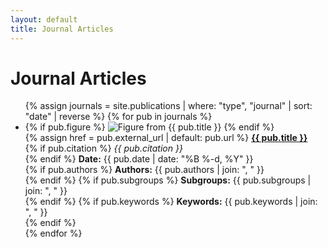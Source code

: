```yaml
---
layout: default
title: Journal Articles
---
```


# Journal Articles

<ul class="journal-list">
  {% assign journals = site.publications
     | where: "type", "journal"
     | sort: "date" | reverse %}
  {% for pub in journals %}
    <li>
      {% if pub.figure %}
        <img src="{{ pub.figure | relative_url }}"
             alt="Figure from {{ pub.title }}">
      {% endif %}
      <div>
        {% assign href = pub.external_url | default: pub.url %}
        <strong>
          <a href="{{ href }}" target="_blank" rel="noopener">
            {{ pub.title }}
          </a>
        </strong><br/>
        {% if pub.citation %}
          <em>{{ pub.citation }}</em><br/>
        {% endif %}
        <strong>Date:</strong> {{ pub.date | date: "%B %-d, %Y" }}<br/>
        {% if pub.authors %}
          <strong>Authors:</strong> {{ pub.authors | join: ", " }}<br/>
        {% endif %}
        {% if pub.subgroups %}
          <strong>Subgroups:</strong> {{ pub.subgroups | join: ", " }}<br/>
        {% endif %}
        {% if pub.keywords %}
          <strong>Keywords:</strong> {{ pub.keywords | join: ", " }}<br/>
        {% endif %}
      </div>
    </li>
  {% endfor %}
</ul>
